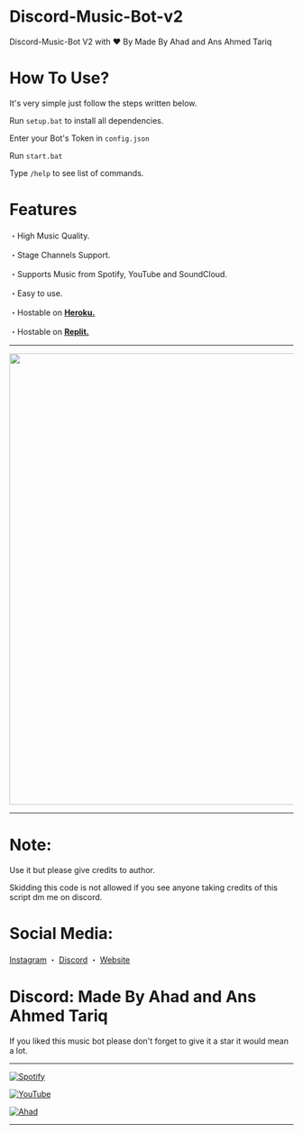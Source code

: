 # Discord-Music-Bot-v2
Discord-Music-Bot V2 with ♥ By Made By Ahad and Ans Ahmed Tariq

# How To Use?
It's very simple just follow the steps written below.

Run `setup.bat` to install all dependencies.

Enter your Bot's Token in `config.json` 

Run `start.bat`

Type `/help` to see list of commands.

# Features
・High Music Quality.

・Stage Channels Support.

・Supports Music from Spotify, YouTube and SoundCloud.

・Easy to use.

・Hostable on [__**Heroku.**__](https://www.heroku.com)

・Hostable on [__**Replit.**__](https://replit.com/@V-UNIT/Discord-Music-Bot-v2)
***

<p align="center"><img width="800px" src="https://cdn.discordapp.com/attachments/914513217659756585/1000984452228464640/unknown.png"/></p>

***
# Note:
Use it but please give credits to author.

Skidding this code is not allowed if you see anyone taking credits of this script dm me on discord.

# Social Media:
[Instagram](https://www.instagram.com/ahadnoor._) ・
[Discord](https://discord.gg/Ncsc5pRNgf) ・
[Website](https://www.itscruel.cf/) 

# Discord: Made By Ahad and Ans Ahmed Tariq
If you liked this music bot please don't forget to give it a star it would mean a lot.
***
[![Spotify](https://media.discordapp.net/attachments/914513217659756585/981731270516162560/unknown.png)](https://www.vivre.cf)

[![YouTube](https://media.discordapp.net/attachments/914513217659756585/981731158956060682/unknown-1.jpeg)](https://itscruel.cf/social-medias)

[![Ahad](https://media.discordapp.net/attachments/840846571326275609/995180079623700522/DEE8C6CD-F31C-4CB2-B852-EBF7FF8BF373.jpg)](https://www.itscruel.cf)

***
